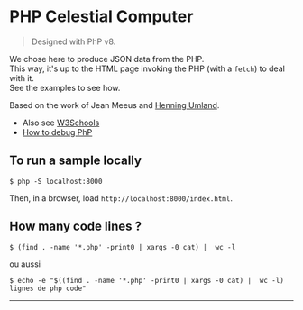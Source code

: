 # PHP Celestial Computer
> Designed with PhP v8.  

We chose here to produce JSON data from the PHP.  
This way, it's up to the HTML page invoking the PHP (with a `fetch`) to deal with it.  
See the examples to see how.

Based on the work of Jean Meeus and [Henning Umland](https://www.celnav.de/).

- Also see [W3Schools](https://www.w3schools.com/php/default.asp)
- [How to debug PhP](https://www.google.com/search?q=how+to+debug+php&oq=how+to+debug+php&gs_lcrp=EgZjaHJvbWUyBggAEEUYOTIGCAEQRRhA0gEINDAzMmowajGoAgCwAgA&sourceid=chrome&ie=UTF-8#fpstate=ive&vld=cid:4b06443e,vid:8ka_Efpl21Y,st:0)

## To run a sample locally
```
$ php -S localhost:8000
```

Then, in a browser, load `http://localhost:8000/index.html`.

## How many code lines ?
```
$ (find . -name '*.php' -print0 | xargs -0 cat) |  wc -l
```
ou aussi 
```
$ echo -e "$((find . -name '*.php' -print0 | xargs -0 cat) |  wc -l) lignes de php code"
```

---
